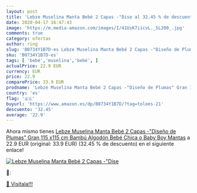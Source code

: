 ```yaml
---
layout: post
title: 'Lebze Muselina Manta Bebé 2 Capas -"Dise al 32.45 % de descuento'
date: 2020-04-17 16:47:43
image: 'https://m.media-amazon.com/images/I/41UsK7iicvL._SL200_.jpg'
comments: true
category: ofertas
author: ring
slug: 'B0734Y1B7D-es Lebze Muselina Manta Bebé 2 Capas -"Diseño de Plumas" Gran...'
sku: 'B0734Y1B7D-es'
tags: [ 'bebé','muselina','bebé', ]
actualPrice: 22.9 EUR
currency: EUR
price: 22.9
comparePrice: 33.9 EUR
prodname: 'Lebze Muselina Manta Bebé 2 Capas -"Diseño de Plumas" Gran 115 x115 cm Bambú Algodón Bebé Chica o Baby Boy Mantas'
country: 'es'
flag: '🇪🇸'
buyurl: 'https://www.amazon.es/dp/B0734Y1B7D/?tag=tolees-21'
descuento: '32.45'
average: '22.9'
---
```


Ahora mismo tienes [Lebze Muselina Manta Bebé 2 Capas -"Diseño de Plumas" Gran 115 x115 cm Bambú Algodón Bebé Chica o Baby Boy Mantas](https://www.amazon.es/dp/B0734Y1B7D/?tag=tolees-21) a 22.9 EUR (original: 33.9 EUR) (32.45 %  de descuento) en el siguiente enlace!

[![Lebze Muselina Manta Bebé 2 Capas -"Dise](https://m.media-amazon.com/images/I/41UsK7iicvL._SL200_.jpg)](https://www.amazon.es/dp/B0734Y1B7D/?tag=tolees-21)

🔎:


[🛒 Visítala!!!](https://www.amazon.es/dp/B0734Y1B7D/?tag=tolees-21)
